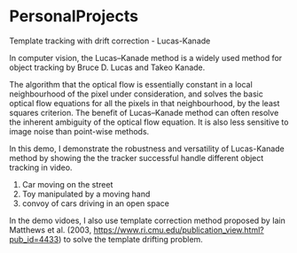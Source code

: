 # PersonalProjects

Template tracking with drift correction - Lucas-Kanade

In computer vision, the Lucas–Kanade method is a widely used method for object tracking by Bruce D. Lucas and Takeo Kanade. 

The algorithm that the optical flow is essentially constant in a local neighbourhood of the pixel under consideration, and solves the basic optical flow equations for all the pixels in that neighbourhood, by the least squares criterion.
The benefit of Lucas–Kanade method can often resolve the inherent ambiguity of the optical flow equation. It is also less sensitive to image noise than point-wise methods. 

In this demo, I demonstrate the robustness and versatility of Lucas-Kanade method by showing the the tracker successful handle different object tracking in video. 
1) Car moving on the street
2) Toy manipulated by a moving hand 
3) convoy of cars driving in an open space

In the demo vidoes, I also use template correction method proposed by Iain Matthews et al. (2003, https://www.ri.cmu.edu/publication_view.html?pub_id=4433) to solve the template drifting problem. 
